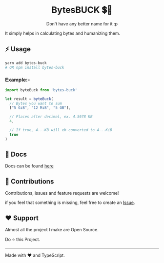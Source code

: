 <p align="center" >
    <h1 align="center">BytesBUCK 💲🚀</h1>
    <p align="center">Don't have any better name for it :p</p>
</p>

It simply helps in calculating bytes and humanizing them.

## ⚡ Usage
```sh
yarn add bytes-buck
# OR npm install bytes-buck
```

### Example:-
```ts
import byteBuck from 'bytes-buck'

let result = byteBuck(
  // Bytes you want to sum
  ["5 GiB", "12 MiB", "5 GB"],

  // Places after decimal, ex. 4.5678 KB
  4,

  // If true, 4...KB will eb converted to 4...KiB
  true
)
```

## 📃 Docs
Docs can be found [here](https://piyushsuthar.github.io/byte-buck)


## 🤟 Contributions

Contributions, issues and feature requests are welcome!

if you feel that something is missing, feel free to create an [Issue](https://github.com/PiyushSuthar/byte-buck/issues).

## ❤ Support

Almost all the project I make are Open Source.

Do ⭐ this Project.

---

Made with ❤ and TypeScript.


